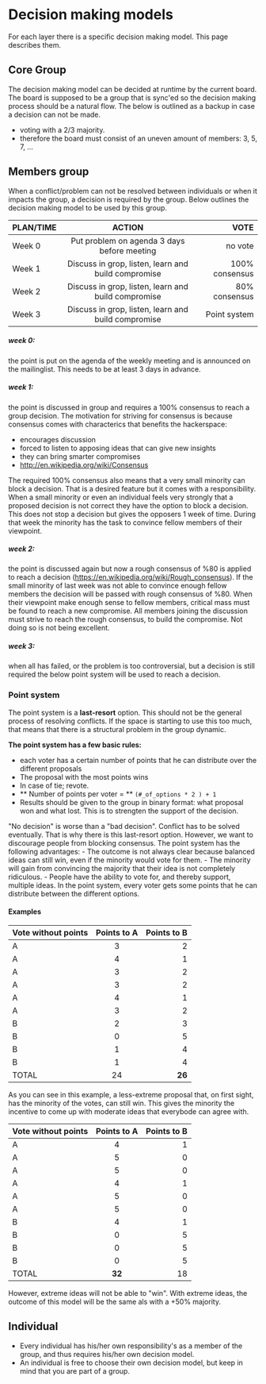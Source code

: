 # Decision making models

For each layer there is a specific decision making model. This page describes them.

## Core Group
The decision making model can be decided at runtime by the current board. The board is supposed to be a group that is sync'ed so the decision making process should be a natural flow. The below is outlined as a backup in case a decision can not be made.
* voting with a 2/3 majority.
* therefore the board must consist of an uneven amount of members: 3, 5, 7, ...

## Members group
When a conflict/problem can not be resolved between individuals or when it impacts the group, a decision is required by the group. Below outlines the decision making model to be used by this group.

| PLAN/TIME   |  ACTION | VOTE |
| ------------------------------- |:------------------------------:| --------------:|
| Week 0  |     Put problem on agenda 3 days before meeting   |        no vote    |
| Week 1  |     Discuss in grop, listen, learn and build compromise      | 100% consensus   |
| Week 2  |     Discuss in grop, listen, learn and build compromise      |  80% consensus |
| Week 3  |     Discuss in grop, listen, learn and build compromise     |  Point system    |

##### week 0: 
the point is put on the agenda of the weekly meeting and is announced on the mailinglist. This needs to be at least 3 days in advance.
##### week 1: 
the point is discussed in group and requires a 100% consensus to reach a group decision. The motivation for striving for consensus is because consensus comes with characterics that benefits the hackerspace:
  * encourages discussion
  * forced to listen to apposing ideas that can give new insights
  * they can bring smarter compromises
  * http://en.wikipedia.org/wiki/Consensus

The required 100% consensus also means that a very small minority can block a decision. That is a desired feature but it comes with a responsibility. When a small minority or even an individual feels very strongly that a proposed decision is not correct they have the option to block a decision. This does not stop a decision but gives the opposers 1 week of time. During that week the minority has the task to convince fellow members of their viewpoint.

##### week 2: 
the point is discussed again but now a rough consensus of %80 is applied to reach a decision (https://en.wikipedia.org/wiki/Rough_consensus). If the small minority of last week was not able to convince enough fellow members the decision will be passed with rough consensus of %80. When their viewpoint make enough sense to fellow members, critical mass must be found to reach a new compromise. All members joining the discussion must strive to reach the rough consensus, to build the compromise. Not doing so is not being excellent.
##### week 3:
when all has failed, or the problem is too controversial, but a decision is still required the below point system will be used to reach a decision.

### Point system

The point system is a **last-resort** option. This should not be the general process of resolving conflicts. If the space is starting to use this too much, that means that there is a structural problem in the group dynamic.

**The point system has a few basic rules:**
  * each voter has a certain number of points that he can distribute over the different proposals
  * The proposal with the most points wins
  * In case of tie; revote.
  * ** Number of points per voter  = ** `(#_of_options * 2 ) + 1 `
  * Results should be given to the group in binary format: what proposal won and what lost. This is to strengten the support of the decision.
  

"No decision" is worse than a "bad decision". Conflict has to be solved eventually. That is why there is this last-resort option. However, we want to discourage people from blocking consensus. The point system has the following advantages:
    - The outcome is not always clear because balanced ideas can still win, even if the minority would vote for them.
    - The minority will gain from convincing the majority that their idea is not completely ridiculous.
    - People have the ability to vote for, and thereby support, multiple ideas.
In the point system, every voter gets some points that he can distribute between the different options.

#### Examples

| Vote without points        |  Points to A                    | Points to B  |
| ------------------------------- |:------------------------------:| --------------:|
| A              |       3             |         2    |
| A              |         4                     |1   |
| A              |                      3       |  2  |
| A              |                       3    |  2    |
| A              |                         4   |  1   |
| A              |                         3  | 2     |
| B              |                         2 |  3     |
| B              |                          0|  5     |
| B              |                           1  |  4  |
| B              |                          1   | 4   |
| TOTAL    |     24                    | **26**   |

As you can see in this example, a less-extreme proposal that, on first sight, has the minority of the votes, can still win. This gives the minority the incentive to come up with moderate ideas that everybode can agree with.

| Vote without points        |  Points to A                    | Points to B  |
| ------------------------------- |:------------------------------:| --------------:|
| A              |       4             |         1    |
| A              |         5                    | 0   |
| A              |                      5       |  0  |
| A              |                       4    |  1   |
| A              |                         5   |  0 |
| A              |                         5  | 0    |
| B              |                         4 |  1     |
| B              |                          0|  5     |
| B              |                           0  |  5  |
| B              |                          0   | 5   |
| TOTAL    |   **32**                    | 18   |

However, extreme ideas will not be able to "win". With extreme ideas, the outcome of this model will be the same als with a +50% majority.

## Individual

* Every individual has his/her own responsibility's as a member of the group, and thus requires his/her own decision model.
* An individual is free to choose their own decision model, but keep in mind that you are part of a group.

